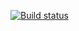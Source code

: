 [![Build status](https://ci.appveyor.com/api/projects/status/7ys7sx6b3jocu40h?svg=true)](https://ci.appveyor.com/project/Nadezhda/webtest)
